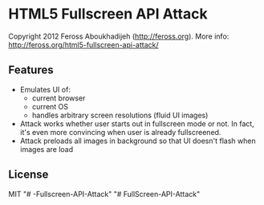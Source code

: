 # HTML5 Fullscreen API Attack

Copyright 2012 Feross Aboukhadijeh (http://feross.org). More info: http://feross.org/html5-fullscreen-api-attack/

## Features

- Emulates UI of:
  - current browser
  - current OS
  - handles arbitrary screen resolutions (fluid UI images)
- Attack works whether user starts out in fullscreen mode or not. In fact, it's even more convincing when user is already fullscreened.
- Attack preloads all images in background so that UI doesn't flash when images are load

## License

MIT
"# -Fullscreen-API-Attack" 
"# FullScreen-API-Attack" 
